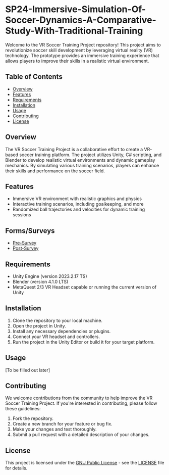 # SP24-Immersive-Simulation-Of-Soccer-Dynamics-A-Comparative-Study-With-Traditional-Training

Welcome to the VR Soccer Training Project repository! This project aims to revolutionize soccer skill development by leveraging virtual reality (VR) technology. The prototype provides an immersive training experience that allows players to improve their skills in a realistic virtual environment.

## Table of Contents

- [Overview](#overview)
- [Features](#features)
- [Requirements](#requirements)
- [Installation](#installation)
- [Usage](#usage)
- [Contributing](#contributing)
- [License](#license)

## Overview

The VR Soccer Training Project is a collaborative effort to create a VR-based soccer training platform. The project utilizes Unity, C# scripting, and Blender to develop realistic virtual environments and dynamic gameplay mechanics. By simulating various training scenarios, players can enhance their skills and performance on the soccer field.

## Features

- Immersive VR environment with realistic graphics and physics
- Interactive training scenarios, including goalkeeping, and more
- Randomized ball trajectories and velocities for dynamic training sessions

## Forms/Surveys
* [Pre-Survey](https://forms.office.com/r/Cbb3DumYSh)
* [Post-Survey]()

## Requirements

- Unity Engine (version 2023.2.17 TS)
- Blender (version 4.1.0 LTS)
- MetaQuest 2/3 VR Headset capable or running the current version of Unity

## Installation

1. Clone the repository to your local machine.
2. Open the project in Unity.
3. Install any necessary dependencies or plugins.
4. Connect your VR headset and controllers.
5. Run the project in the Unity Editor or build it for your target platform.

## Usage

[To be filled out later]

## Contributing

We welcome contributions from the community to help improve the VR Soccer Training Project. If you're interested in contributing, please follow these guidelines:

1. Fork the repository.
2. Create a new branch for your feature or bug fix.
3. Make your changes and test thoroughly.
4. Submit a pull request with a detailed description of your changes.

## License

This project is licensed under the [GNU Public License](LICENSE) - see the [LICENSE](LICENSE) file for details.

